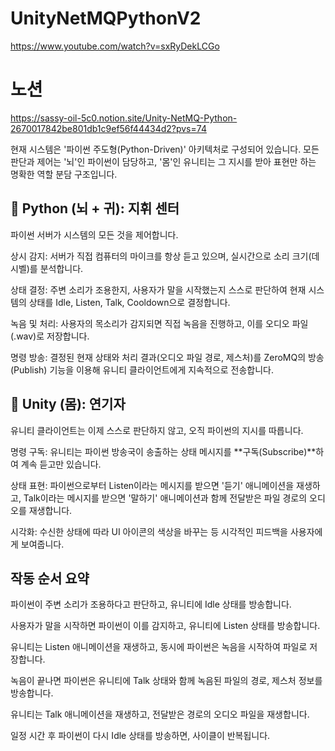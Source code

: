 # UnityNetMQPythonV2
https://www.youtube.com/watch?v=sxRyDekLCGo

# 노션
https://sassy-oil-5c0.notion.site/Unity-NetMQ-Python-2670017842be801db1c9ef56f44434d2?pvs=74



현재 시스템은 '파이썬 주도형(Python-Driven)' 아키텍처로 구성되어 있습니다. 모든 판단과 제어는 '뇌'인 파이썬이 담당하고, '몸'인 유니티는 그 지시를 받아 표현만 하는 명확한 역할 분담 구조입니다.

## 🧠 Python (뇌 + 귀): 지휘 센터
파이썬 서버가 시스템의 모든 것을 제어합니다.

상시 감지: 서버가 직접 컴퓨터의 마이크를 항상 듣고 있으며, 실시간으로 소리 크기(데시벨)를 분석합니다.

상태 결정: 주변 소리가 조용한지, 사용자가 말을 시작했는지 스스로 판단하여 현재 시스템의 상태를 Idle, Listen, Talk, Cooldown으로 결정합니다.

녹음 및 처리: 사용자의 목소리가 감지되면 직접 녹음을 진행하고, 이를 오디오 파일(.wav)로 저장합니다.

명령 방송: 결정된 현재 상태와 처리 결과(오디오 파일 경로, 제스처)를 ZeroMQ의 방송(Publish) 기능을 이용해 유니티 클라이언트에게 지속적으로 전송합니다.

## 🧊 Unity (몸): 연기자
유니티 클라이언트는 이제 스스로 판단하지 않고, 오직 파이썬의 지시를 따릅니다.

명령 구독: 유니티는 파이썬 방송국이 송출하는 상태 메시지를 **구독(Subscribe)**하여 계속 듣고만 있습니다.

상태 표현: 파이썬으로부터 Listen이라는 메시지를 받으면 '듣기' 애니메이션을 재생하고, Talk이라는 메시지를 받으면 '말하기' 애니메이션과 함께 전달받은 파일 경로의 오디오를 재생합니다.

시각화: 수신한 상태에 따라 UI 아이콘의 색상을 바꾸는 등 시각적인 피드백을 사용자에게 보여줍니다.

## 작동 순서 요약
파이썬이 주변 소리가 조용하다고 판단하고, 유니티에 Idle 상태를 방송합니다.

사용자가 말을 시작하면 파이썬이 이를 감지하고, 유니티에 Listen 상태를 방송합니다.

유니티는 Listen 애니메이션을 재생하고, 동시에 파이썬은 녹음을 시작하여 파일로 저장합니다.

녹음이 끝나면 파이썬은 유니티에 Talk 상태와 함께 녹음된 파일의 경로, 제스처 정보를 방송합니다.

유니티는 Talk 애니메이션을 재생하고, 전달받은 경로의 오디오 파일을 재생합니다.

일정 시간 후 파이썬이 다시 Idle 상태를 방송하면, 사이클이 반복됩니다.
